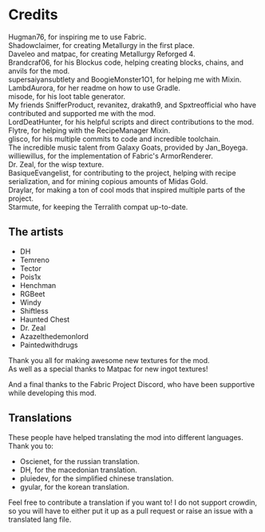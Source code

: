 # Credits

Hugman76, for inspiring me to use Fabric.  
Shadowclaimer, for creating Metallurgy in the first place.  
Daveleo and matpac, for creating Metallurgy Reforged 4.  
Brandcraf06, for his Blockus code, helping creating blocks, chains, and anvils for the mod.  
supersaiyansubtlety and BoogieMonster1O1, for helping me with Mixin.  
LambdAurora, for her readme on how to use Gradle.  
misode, for his loot table generator.  
My friends SnifferProduct, revanitez, drakath9, and Spxtreofficial who have contributed and supported me with the mod.  
LordDeatHunter, for his helpful scripts and direct contributions to the mod.  
Flytre, for helping with the RecipeManager Mixin.  
glisco, for his multiple commits to code and incredible toolchain.  
The incredible music talent from Galaxy Goats, provided by Jan_Boyega.  
williewillus, for the implementation of Fabric's ArmorRenderer.  
Dr. Zeal, for the wisp texture.  
BasiqueEvangelist, for contributing to the project, helping with recipe serialization, and for mining copious amounts of Midas Gold.  
Draylar, for making a ton of cool mods that inspired multiple parts of the project.  
Starmute, for keeping the Terralith compat up-to-date.   

## **The artists**  
* DH  
* Temreno  
* Tector  
* Pois1x  
* Henchman  
* RGBeet  
* Windy  
* Shiftless  
* Haunted Chest  
* Dr. Zeal  
* Azazelthedemonlord  
* Paintedwithdrugs

Thank you all for making awesome new textures for the mod.  
As well as a special thanks to Matpac for new ingot textures!  

And a final thanks to the Fabric Project Discord, who have been supportive while developing this mod.  

## Translations
These people have helped translating the mod into different languages. Thank you to:  

* Oscienet, for the russian translation.  
* DH, for the macedonian translation.  
* pluiedev, for the simplified chinese translation.  
* gyular, for the korean translation.  

Feel free to contribute a translation if you want to! I do not support crowdin, so you will have to either put it up as a pull request or raise an issue with a translated lang file.